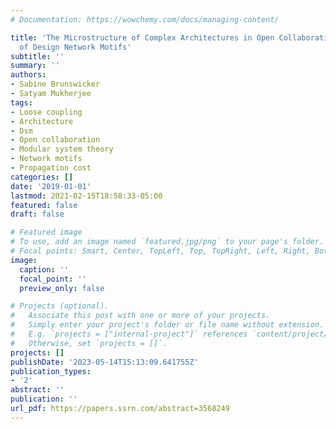 ```yaml
---
# Documentation: https://wowchemy.com/docs/managing-content/

title: 'The Microstructure of Complex Architectures in Open Collaboration: A Theory
  of Design Network Motifs'
subtitle: ''
summary: ''
authors:
- Sabine Brunswicker
- Satyam Mukherjee
tags:
- Loose coupling
- Architecture
- Dsm
- Open collaboration
- Modular system theory
- Network motifs
- Propagation cost
categories: []
date: '2019-01-01'
lastmod: 2021-02-15T18:58:33-05:00
featured: false
draft: false

# Featured image
# To use, add an image named `featured.jpg/png` to your page's folder.
# Focal points: Smart, Center, TopLeft, Top, TopRight, Left, Right, BottomLeft, Bottom, BottomRight.
image:
  caption: ''
  focal_point: ''
  preview_only: false

# Projects (optional).
#   Associate this post with one or more of your projects.
#   Simply enter your project's folder or file name without extension.
#   E.g. `projects = ["internal-project"]` references `content/project/deep-learning/index.md`.
#   Otherwise, set `projects = []`.
projects: []
publishDate: '2023-05-14T15:13:09.641755Z'
publication_types:
- '2'
abstract: ''
publication: ''
url_pdf: https://papers.ssrn.com/abstract=3568249
---
```

